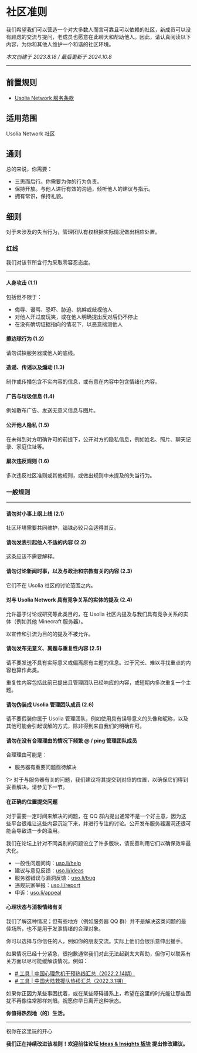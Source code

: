 # 社区准则

我们希望我们可以营造一个对大多数人而言可靠且可以依赖的社区，新成员可以没有顾虑的交流与提问，老成员也愿意在此聊天和帮助他人。因此，请认真阅读以下内容，为你和其他人维护一个和谐的社区环境。

*本文创建于 2023.8.18  /  最后更新于 2024.10.8*

----------

## 前置规则

- [ Usolia Network 服务条款](https://usolia.net/help/terms/)


## 适用范围

Usolia Network 社区


## 通则

总的来说，你需要：

- 三思而后行。你需要为你的行为负责。
- 保持开放。与他人进行有效的沟通，倾听他人的建议与指示。
- 拥有常识，保持礼貌。


## 细则

对于未涉及的失当行为，管理团队有权根据实际情况做出相应处置。


### 红线

我们对该节所含行为采取零容忍态度。


---

#### 人身攻击 (1.1)

包括但不限于：

- 侮辱、谩骂、恐吓、胁迫、挑衅或歧视他人
- 对他人开过度玩笑，或在他人明确提出反对后仍不停止
- 在没有确切证据指向的情况下，以恶意揣测他人


#### 擦边球行为 (1.2)

请勿试探服务器或他人的底线。


#### 造谣、传谣以及煽动 (1.3)

制作或传播包含不实内容的信息，或有意在内容中包含情绪化内容。


#### 广告与垃圾信息 (1.4)

例如散布广告、发送无意义信息与图片。


#### 公开他人隐私 (1.5)

在未得到对方明确许可的前提下，公开对方的隐私信息，例如姓名、照片、聊天记录、家庭住址等。


#### 屡次违反规则 (1.6)

多次违反社区准则或其他规则，或做出规则中未提及的失当行为。


### 一般规则

---

#### 请勿对小事上纲上线 (2.1)

社区环境需要共同维护，锱铢必较只会适得其反。


#### 请勿发表引起他人不适的内容 (2.2)

这条应该不需要解释。


#### 请勿讨论新闻时事，以及与政治和宗教有关的内容 (2.3)

它们不在 Usolia 社区的讨论范围之内。


#### 对与 Usolia Network 具有竞争关系的实体的提及 (2.4)

允许基于讨论或研究等此类目的，在 Usolia 社区内提及与我们具有竞争关系的实体（例如其他 Minecraft 服务器）。

以宣传和引流为目的的提及不被允许。


#### 请勿发布无意义、离题与重复性内容 (2.5)

请不要发送不具有实际意义或偏离原有主题的信息。过于冗长、难以寻找重点的内容也算作此类。

重复性内容包括此前已提出且管理团队已经响应的内容，或短期内多次重复一个主题。


#### 请勿伪装成 Usolia 管理团队成员 (2.6)

请不要假装你属于 Usolia 管理团队，例如使用具有误导意义的头像和昵称，以及其他可能会引起误解的方式，除非得到来自我们的明确许可。


#### 请勿在没有合理理由的情况下频繁 @ / ping 管理团队成员

合理理由可能是：

- 服务器有重要问题亟待解决

?> 对于与服务器有关的问题，我们建议将其提交到对应的位置，以确保它们得到妥善解决。请参见下一节。


#### 在正确的位置提交问题

对于需要一定时间来解决的问题，在 QQ 群内提出通常不是一个好主意，因为这些平台很难让这些内容沉淀下来，并进行专注的讨论。公开发布服务器漏洞还很可能会导致进一步的滥用。

我们在论坛上针对不同类别的问题设立了许多版块，请妥善利用它们以确保效率最大化。

* 一般性问题问询：[uso.li/help](https://uso.li/help)
* 建议与意见反馈：[uso.li/ideas](https://uso.li/ideas)
* 服务器错误与漏洞反馈：[uso.li/bug](https://uso.li/bug)
* 违规玩家举报：[uso.li/report](https://uso.li/report)
* 申诉：[uso.li/appeal](https://uso.li/appeal)


#### 心理状态与消极情绪有关

我们了解这种情况；但有些地方（例如服务器 QQ 群）并不是解决这类问题的最佳场所，也不是用于发泄情绪的合理对象。

你可以选择与你信任的人，例如你的朋友交流。实际上他们会很乐意伸出援手。

如果情况已经十分紧急，很抱歉通常我们对此无法起到太大帮助，但你可以联系有关方面以尽可能缓解该情况。例如：

- [# 工具 | 中国心理危机干预热线汇总（2022.2.14期）](https://mp.weixin.qq.com/s/pRYTYnuvUvlJNNn-bVagcQ)
- [# 工具 | 中国大陆救援队热线汇总（2022.3.1期）](https://mp.weixin.qq.com/s/QRsNjZ7pIslUYPF67PVeNg)

如果你正因为某些事困扰着，或在某些障碍谱系上，希望在这里的时光能让那些困扰不再像往常那样刺眼。祝愿你早日离开这种状态。

**你值得热烈地（的）生活。**


---

祝你在这里玩的开心


**我们正在持续改进该准则！欢迎前往论坛 [Ideas & Insights 板块](https://usolia.net/forums/7/) 提出修改建议。**
